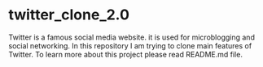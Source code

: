 # twitter_clone_2.0
Twitter is a famous social media website. it is used for microblogging and social networking. In this repository I am trying to clone main features of Twitter. To learn more about this project please read README.md file.
